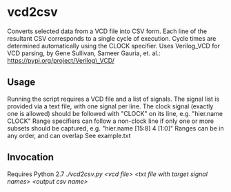 # vcd2csv
Converts selected data from a VCD file into CSV form. 
Each line of the resultant CSV corresponds to a single cycle of execution. 
Cycle times are determined automatically using the CLOCK specifier. 
Uses Verilog\_VCD for VCD parsing, by Gene Sullivan, Sameer Gauria, et. al.: https://pypi.org/project/Verilog\_VCD/ 

## Usage
Running the script requires a VCD file and a list of signals. 
The signal list is provided via a text file, with one signal per line. 
The clock signal (exactly one is allowed) should be followed with "CLOCK" on its line, e.g. "hier.name CLOCK" 
Range specifiers can follow a non-clock line if only one or more subsets should be captured, e.g. "hier.name [15:8] 4 [1:0]" 
Ranges can be in any order, and can overlap 
See example.txt

## Invocation
Requires Python 2.7 
*./vcd2csv.py \<vcd file\> \<txt file with target signal names\> \<output csv name\>*
